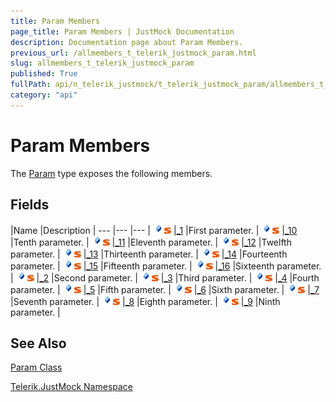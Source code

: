 ```yaml
---
title: Param Members
page_title: Param Members | JustMock Documentation
description: Documentation page about Param Members.
previous_url: /allmembers_t_telerik_justmock_param.html
slug: allmembers_t_telerik_justmock_param
published: True
fullPath: api/n_telerik_justmock/t_telerik_justmock_param/allmembers_t_telerik_justmock_param
category: "api"
---
```


# Param Members





The [Param](t_telerik_justmock_param) type exposes the following members.

## Fields



 |Name |Description |
--- |--- |--- |
![Public field](/icons/pubfield.gif)![Static member](/icons/static.gif) |[_1](f_telerik_justmock_param__1) |First parameter. |
![Public field](/icons/pubfield.gif)![Static member](/icons/static.gif) |[_10](f_telerik_justmock_param__10) |Tenth parameter. |
![Public field](/icons/pubfield.gif)![Static member](/icons/static.gif) |[_11](f_telerik_justmock_param__11) |Eleventh parameter. |
![Public field](/icons/pubfield.gif)![Static member](/icons/static.gif) |[_12](f_telerik_justmock_param__12) |Twelfth parameter. |
![Public field](/icons/pubfield.gif)![Static member](/icons/static.gif) |[_13](f_telerik_justmock_param__13) |Thirteenth parameter. |
![Public field](/icons/pubfield.gif)![Static member](/icons/static.gif) |[_14](f_telerik_justmock_param__14) |Fourteenth parameter. |
![Public field](/icons/pubfield.gif)![Static member](/icons/static.gif) |[_15](f_telerik_justmock_param__15) |Fifteenth parameter. |
![Public field](/icons/pubfield.gif)![Static member](/icons/static.gif) |[_16](f_telerik_justmock_param__16) |Sixteenth parameter. |
![Public field](/icons/pubfield.gif)![Static member](/icons/static.gif) |[_2](f_telerik_justmock_param__2) |Second parameter. |
![Public field](/icons/pubfield.gif)![Static member](/icons/static.gif) |[_3](f_telerik_justmock_param__3) |Third parameter. |
![Public field](/icons/pubfield.gif)![Static member](/icons/static.gif) |[_4](f_telerik_justmock_param__4) |Fourth parameter. |
![Public field](/icons/pubfield.gif)![Static member](/icons/static.gif) |[_5](f_telerik_justmock_param__5) |Fifth parameter. |
![Public field](/icons/pubfield.gif)![Static member](/icons/static.gif) |[_6](f_telerik_justmock_param__6) |Sixth parameter. |
![Public field](/icons/pubfield.gif)![Static member](/icons/static.gif) |[_7](f_telerik_justmock_param__7) |Seventh parameter. |
![Public field](/icons/pubfield.gif)![Static member](/icons/static.gif) |[_8](f_telerik_justmock_param__8) |Eighth parameter. |
![Public field](/icons/pubfield.gif)![Static member](/icons/static.gif) |[_9](f_telerik_justmock_param__9) |Ninth parameter. |


## See Also



 [Param Class](t_telerik_justmock_param) 

 [Telerik.JustMock Namespace](n_telerik_justmock) 



